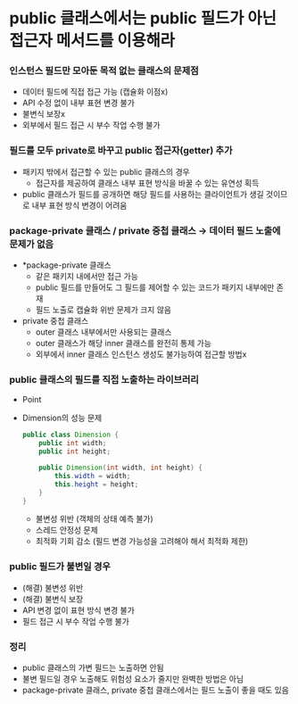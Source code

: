 # public 클래스에서는 public 필드가 아닌 접근자 메서드를 이용해라

### 인스턴스 필드만 모아둔 목적 없는 클래스의 문제점

- 데이터 필드에 직접 접근 가능 (캡슐화 이점x)
- API 수정 없이 내부 표현 변경 불가
- 불변식 보장x
- 외부에서 필드 접근 시 부수 작업 수행 불가

### 필드를 모두 private로 바꾸고 public 접근자(getter) 추가

- 패키지 밖에서 접근할 수 있는 public 클래스의 경우
    - 접근자를 제공하여 클래스 내부 표현 방식을 바꿀 수 있는 유연성 획득
- public 클래스가 필드를 공개하면 해당 필드를 사용하는 클라이언트가 생길 것이므로 내부 표현 방식 변경이 어려움

### package-private 클래스 / private 중첩 클래스 → 데이터 필드 노출에 문제가 없음

- *package-private 클래스
    - 같은 패키지 내에서만 접근 가능
    - public 필드를 만들어도 그 필드를 제어할 수 있는 코드가 패키지 내부에만 존재
    - 필드 노출로 캡슐화 위반 문제가 크지 않음
- private 중첩 클래스
    - outer 클래스 내부에서만 사용되는 클래스
    - outer 클래스가 해당 inner 클래스를 완전히 통제 가능
    - 외부에서 inner 클래스 인스턴스 생성도 불가능하여 접근할 방법x

### public 클래스의 필드를 직접 노출하는 라이브러리

- Point
- Dimension의 성능 문제
    
    ```java
    public class Dimension {
        public int width;
        public int height;
    
        public Dimension(int width, int height) {
            this.width = width;
            this.height = height;
        }
    }
    ```
    
    - 불변성 위반 (객체의 상태 예측 불가)
    - 스레드 안정성 문제
    - 최적화 기회 감소 (필드 변경 가능성을 고려해야 해서 최적화 제한)

### public 필드가 불변일 경우

- (해결) 불변성 위반
- (해결) 불변식 보장
- API 변경 없이 표현 방식 변경 불가
- 필드 접근 시 부수 작업 수행 불가

### 정리

- public 클래스의 가변 필드는 노출하면 안됨
- 불변 필드일 경우 노출해도 위험성 요소가 줄지만 완벽한 방법은 아님
- package-private 클래스, private 중첩 클래스에서는 필드 노출이 좋을 때도 있음

